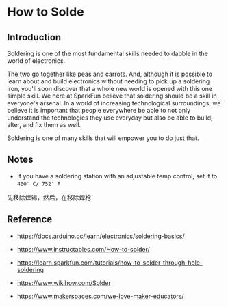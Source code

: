 # How to Solde

##  Introduction

Soldering is one of the most fundamental skills needed to dabble in the world of electronics. 

The two go together like peas and carrots. And, although it is possible to learn about and build electronics without needing to pick up a soldering iron, you'll soon discover that a whole new world is opened with this one simple skill. We here at SparkFun believe that soldering should be a skill in everyone's arsenal. In a world of increasing technological surroundings, we believe it is important that people everywhere be able to not only understand the technologies they use everyday but also be able to build, alter, and fix them as well. 

Soldering is one of many skills that will empower you to do just that.

##  Notes

*  If you have a soldering station with an adjustable temp control, set it to `400′ C/ 752′ F`

先移除焊锡，然后，在移除焊枪

## Reference

* https://docs.arduino.cc/learn/electronics/soldering-basics/
* https://www.instructables.com/How-to-solder/
* https://learn.sparkfun.com/tutorials/how-to-solder-through-hole-soldering

* https://www.wikihow.com/Solder
* https://www.makerspaces.com/we-love-maker-educators/ 

